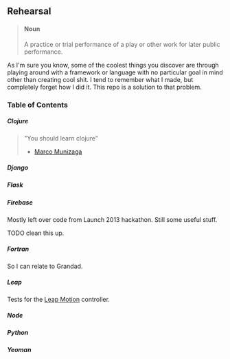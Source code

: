 ## Rehearsal
> ####  Noun
> A practice or trial performance of a play or other work for later public performance.

As I'm sure you know, some of the coolest things you discover are through playing around with a framework or language with no particular goal in mind other than creating cool shit. I tend to remember what I made, but completely forget how I did it. This repo is a solution to that problem.


### Table of Contents

##### Clojure
> "You should learn clojure"
> - [Marco Munizaga](https://github.com/MarcoPolo)

##### Django
##### Flask
##### Firebase
Mostly left over code from Launch 2013 hackathon. Still some useful stuff. 

TODO clean this up.


##### Fortran
So I can relate to Grandad.
##### Leap
Tests for the [Leap Motion](https://github.com/leapmotion) controller.
##### Node
##### Python
##### Yeoman
